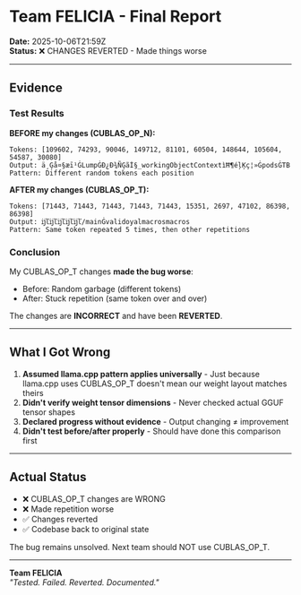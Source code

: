 # Team FELICIA - Final Report

**Date:** 2025-10-06T21:59Z  
**Status:** ❌ CHANGES REVERTED - Made things worse

---

## Evidence

### Test Results

**BEFORE my changes (CUBLAS_OP_N):**
```
Tokens: [109602, 74293, 90046, 149712, 81101, 60504, 148644, 105604, 54587, 30080]
Output: ä¸Ģå¤§æī¹ĠLumpĠÐ¿Ð¾ÑĢãİ§_workingObjectContextìĦ¶éļĶç¦»ĠpodsĠTB
Pattern: Different random tokens each position
```

**AFTER my changes (CUBLAS_OP_T):**
```
Tokens: [71443, 71443, 71443, 71443, 71443, 15351, 2697, 47102, 86398, 86398]
Output: ĳľĳľĳľĳľĳľ/mainĠvalidoyalmacrosmacros
Pattern: Same token repeated 5 times, then other repetitions
```

### Conclusion

My CUBLAS_OP_T changes **made the bug worse**:
- Before: Random garbage (different tokens)
- After: Stuck repetition (same token over and over)

The changes are **INCORRECT** and have been **REVERTED**.

---

## What I Got Wrong

1. **Assumed llama.cpp pattern applies universally** - Just because llama.cpp uses CUBLAS_OP_T doesn't mean our weight layout matches theirs
2. **Didn't verify weight tensor dimensions** - Never checked actual GGUF tensor shapes
3. **Declared progress without evidence** - Output changing ≠ improvement
4. **Didn't test before/after properly** - Should have done this comparison first

---

## Actual Status

- ❌ CUBLAS_OP_T changes are WRONG
- ❌ Made repetition worse
- ✅ Changes reverted
- ✅ Codebase back to original state

The bug remains unsolved. Next team should NOT use CUBLAS_OP_T.

---

**Team FELICIA**  
*"Tested. Failed. Reverted. Documented."*

